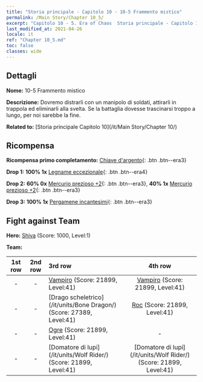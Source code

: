 ```yaml
---
title: "Storia principale - Capitolo 10 - 10-5 Frammento mistico"
permalink: /Main Story/Chapter 10_5/
excerpt: "Capitolo 10 - 5. Era of Chaos  Storia principale - Capitolo 10_5. 10-5 Frammento mistico"
last_modified_at: 2021-04-26
locale: it
ref: "Chapter 10_5.md"
toc: false
classes: wide
---
```


## Dettagli

 **Nome:** 10-5 Frammento mistico

 **Descrizione:** Dovremo distrarli con un manipolo di soldati, attirarli in trappola ed eliminarli alla svelta. Se la battaglia dovesse trascinarsi troppo a lungo, per noi sarebbe la fine.

 **Related to:** [Storia principale Capitolo 10](/it/Main Story/Chapter 10/)

## Ricompensa

 **Ricompensa primo completamento:** [Chiave d'argento](/ItemsIT/con_693/){: .btn .btn--era3}

 **Drop 1:** **100% 1x** [Legname eccezionale](/ItemsIT/mat_34/){: .btn .btn--era4}

 **Drop 2:** **60% 0x** [Mercurio prezioso +2](/ItemsIT/mat_28/){: .btn .btn--era3}, **40% 1x** [Mercurio prezioso +2](/ItemsIT/mat_28/){: .btn .btn--era3}

 **Drop 3:** **100% 1x** [Pergamene incantesimi](/ItemsIT/con_694/){: .btn .btn--era3}


## Fight against Team
 **Hero:** [Shiva](/it/heroes/Shiva/) (Score: 1000, Level:1)

 **Team:**


  | 1st row | 2nd row | 3rd row | 4th row |
  |:----:|:----:|:----|:----:|
  | - | - | [Vampiro](/it/units/Vampire/) (Score: 21899, Level:41)  | [Vampiro](/it/units/Vampire/) (Score: 21899, Level:41)  |
  | - | - | [Drago scheletrico](/it/units/Bone Dragon/) (Score: 27389, Level:41)  | [Roc](/it/units/Roc/) (Score: 21899, Level:41)  |
  | - | - | [Ogre](/it/units/Ogre/) (Score: 21899, Level:41)  | - |
  | - | - | [Domatore di lupi](/it/units/Wolf Rider/) (Score: 21899, Level:41)  | [Domatore di lupi](/it/units/Wolf Rider/) (Score: 21899, Level:41)  |



